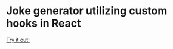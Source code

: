 # Joke generator utilizing custom hooks in React

[Try it out!](https://joke-generator-brian-shimkus.vercel.app/)
